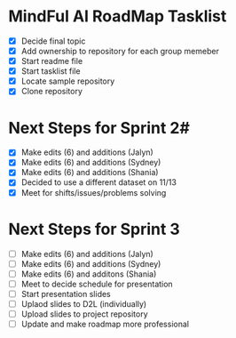 # MindFul AI RoadMap Tasklist
- [X] Decide final topic
- [X] Add ownership to repository for each group memeber
- [X] Start readme file
- [X] Start tasklist file
- [X] Locate sample repository
- [X] Clone repository
# Next Steps for Sprint 2#
- [X] Make edits (6) and additions (Jalyn)
- [X] Make edits (6) and additions (Sydney)
- [X] Make edits (6) and additions (Shania)
- [X] Decided to use a different dataset on 11/13
- [X] Meet for shifts/issues/problems solving
# Next Steps for Sprint 3 #
- [ ] Make edits (6) and additions (Jalyn)
- [ ] Make edits (6) and additions (Sydney)
- [ ] Make edits (6) and additons (Shania)
- [ ] Meet to decide schedule for presentation
- [ ] Start presentation slides
- [ ] Uplaod slides to D2L (individually)
- [ ] Upload slides to project repository
- [ ] Update and make roadmap more professional 